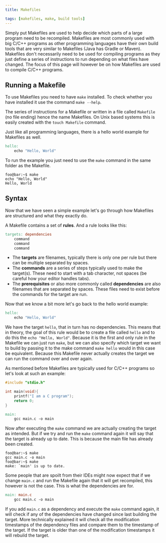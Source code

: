 ```yaml
---
title: Makefiles

tags: [makefiles, make, build tools]
---
```


Simply put Makefiles are used to help decide which parts of a large program need to be recompiled. Makefiles are most commonly used with big C/C++  programs as other programming languages have their own build tools that are very similar to Makefiles (Java has Gradle or Maven). Makefiles don't necessarily need to be used for compiling programs as they just define a series of instructions to run depending on what files have changed. The focus of this page will however be on how Makefiles are used to compile C/C++ programs.

## Running a Makefile

To use Makefiles you need to have `make` installed. To check whether you have installed it use the command `make --help`.

The series of instructions for a Makefile or written in a file called `Makefile` (no file ending) hence the name Makefiles. On Unix based systems this is easily created with the `touch Makefile` command.

Just like all programming languages, there is a hello world example for Makefiles as well.

```makefile title="Makefile"
hello:
    echo "Hello, World"
```

To run the example you just need to use the `make` command in the same folder as the Makefile.

```console
foo@bar:~$ make
echo "Hello, World"
Hello, World
```

## Syntax

Now that we have seen a simple example let's go through how Makefiles are structured and what they exactly do.

A Makefile contains a set of **rules**. And a rule looks like this:

```makefile
targets: dependencies
    command
    command
    command
```

- The **targets** are filenames, typically there is only one per rule but there can be multiple separated by spaces.
- The **commands** are a series of steps typically used to make the target(s). These need to start with a tab character, not spaces (be careful how your editor handles tabs).
- The **prerequisites** or also more commonly called **dependencies** are also filenames that are separated by spaces. These files need to exist before the commands for the target are run.

Now that we know a bit more let's go back to the hello world example:

```makefile title="makefile"
hello:
    echo "Hello, World"
```

We have the target `hello`, that in turn has no dependencies. This means that in theory, the goal of this rule would be to create a file called `hello` and to do this the `echo "Hello, World"`. Because it is the first and only rule in the Makefile we can just run `make`, but we can also specify which target we want to build by passing it to the make command `make hello` would in this case be equivalent. Because this Makefile never actually creates the target we can run the command over and over again.

As mentioned before Makefiles are typically used for C/C++ programs so let's look at such an example:

```c title="main.c"
#include "stdio.h"

int main(void){
    printf("I am a C program");
    return 0;
}
```

```makefile title="Makefile"
main:
    gcc main.c -o main
```

Now after executing the `make` command we are actually creating the target as intended. But if we try and run the `make` command again it will say that the target is already up to date. This is because the main file has already been created.

```console
foo@bar:~$ make
gcc main.c -o main
foo@bar:~$ make
make: `main' is up to date.
```

Some people that are spoilt from their IDEs might now expect that if we change `main.c` and run the Makefile again that it will get recompiled, this however is not the case. This is what the dependencies are for.

```makefile title="Makefile"
main: main.c
    gcc main.c -o main
```

If you add `main.c` as a dependency and execute the `make` command again, it will check if any of the dependencies have changed since last building the target. More technically explained it will check all the modification timestamps of the dependency files and compare them to the timestamp of the target. If the target is older than one of the modification timestamps it will rebuild the target.
